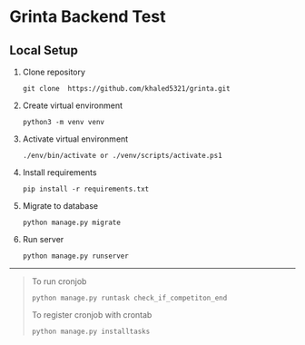 # Grinta Backend Test

## Local Setup
1. Clone repository 
    ```
    git clone  https://github.com/khaled5321/grinta.git
    ```
2. Create virtual environment
    ```
    python3 -m venv venv
    ```
3. Activate virtual environment
    ```
    ./env/bin/activate or ./venv/scripts/activate.ps1
    ```
4. Install requirements
    ```
    pip install -r requirements.txt
    ```
5. Migrate to database
    ```
    python manage.py migrate
    ```
6. Run server
    ```
    python manage.py runserver
    ```
---

> To run cronjob
> ```
> python manage.py runtask check_if_competiton_end
> ```
> To register cronjob with crontab
> ```
> python manage.py installtasks
> ```
